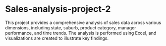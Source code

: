 # Sales-analysis-project-2
This project provides a comprehensive analysis of sales data across various dimensions, including state, suburb, product category, manager performance, and time trends. The analysis is performed using Excel, and visualizations are created to illustrate key findings.
